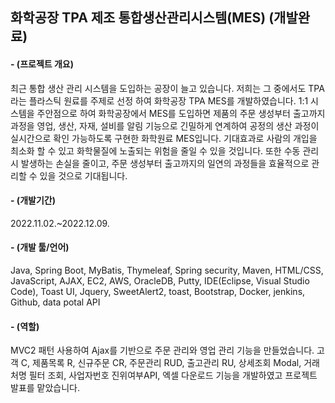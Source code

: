 <h2>화학공장 TPA 제조 통합생산관리시스템(MES) (개발완료)</h2>
<p><h4> - (프로젝트 개요)</H4> 최근 통합 생산 관리 시스템을 도입하는 공장이 늘고 있습니다. 
저희는 그 중에서도 TPA라는 플라스틱 원료를 주제로 선정 하여 화학공장 TPA MES를 개발하였습니다. 
1:1 시스템을 주안점으로 하여 화학공장에서 MES를 도입하면 제품의 주문 생성부터 출고까지 
과정을 영업, 생산, 자재, 설비를 알림 기능으로 긴밀하게 연계하여 공정의 생산 과정이 
실시간으로 확인 가능하도록 구현한 화학원료 MES입니다. 기대효과로 사람의 개입을 최소화 할 수 있고 
화학물질에 노출되는 위험을 줄일 수 있을 것입니다. 또한 수동 관리 시 발생하는 손실을 줄이고, 
주문 생성부터 출고까지의 일연의 과정들을 효율적으로 관리할 수 있을 것으로 기대됩니다.</p>
<p><h4> - (개발기간)</h4> 2022.11.02.~2022.12.09.</p>
<p><h4> - (개발 툴/언어)</h4> Java, Spring Boot, MyBatis, Thymeleaf, Spring security, Maven, HTML/CSS, 
JavaScript, AJAX, EC2, AWS, OracleDB, Putty, IDE(Eclipse, Visual Studio Code), Toast UI, 
Jquery, SweetAlert2, toast, Bootstrap, Docker, jenkins, Github, data potal API<p>
<p><h4> - (역할)</h4> MVC2 패턴 사용하여 Ajax를 기반으로 주문 관리와 영업 관리 기능을 만들었습니다. 
고객 C, 제품목록 R, 신규주문 CR, 주문관리 RUD, 출고관리 RU, 상세조회 Modal, 거래처명 필터 조회, 
사업자번호 진위여부API, 엑셀 다운로드 기능을 개발하였고 프로젝트 발표를 맡았습니다.</p>
